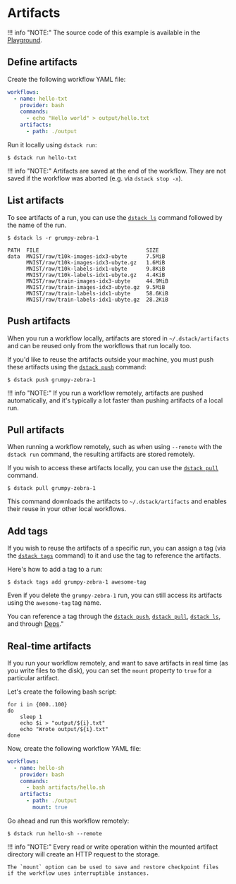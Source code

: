 # Artifacts

!!! info "NOTE:"
    The source code of this example is available in the [Playground](../playground.md). 

## Define artifacts

Create the following workflow YAML file:

<div editor-title=".dstack/workflows/artifacts.yaml"> 

```yaml
workflows:
  - name: hello-txt
    provider: bash
    commands:
      - echo "Hello world" > output/hello.txt
    artifacts:
      - path: ./output
```

</div>

Run it locally using `dstack run`:

<div class="termy">

```shell
$ dstack run hello-txt
```

</div>

!!! info "NOTE:"
    Artifacts are saved at the end of the workflow.
    They are not saved if the workflow was aborted (e.g. via `dstack stop -x`).

## List artifacts

To see artifacts of a run, you can use the
[`dstack ls`](../reference/cli/ls.md) command followed
by the name of the run.

<div class="termy">

```shell
$ dstack ls -r grumpy-zebra-1

PATH  FILE                                  SIZE
data  MNIST/raw/t10k-images-idx3-ubyte      7.5MiB
      MNIST/raw/t10k-images-idx3-ubyte.gz   1.6MiB
      MNIST/raw/t10k-labels-idx1-ubyte      9.8KiB
      MNIST/raw/t10k-labels-idx1-ubyte.gz   4.4KiB
      MNIST/raw/train-images-idx3-ubyte     44.9MiB
      MNIST/raw/train-images-idx3-ubyte.gz  9.5MiB
      MNIST/raw/train-labels-idx1-ubyte     58.6KiB
      MNIST/raw/train-labels-idx1-ubyte.gz  28.2KiB    
```

</div>

## Push artifacts

When you run a workflow locally, artifacts are stored in `~/.dstack/artifacts` and can be reused only from the workflows
that run locally too.

If you'd like to reuse the artifacts outside your machine, you must push these artifacts using the 
[`dstack push`](../reference/cli/push.md) command:

<div class="termy">

```shell
$ dstack push grumpy-zebra-1
```

</div>

!!! info "NOTE:"
    If you run a workflow remotely, artifacts are pushed automatically, and it's typically a lot faster
    than pushing artifacts of a local run.

## Pull artifacts

When running a workflow remotely, such as when using `--remote` with the `dstack run` command, the resulting artifacts are
stored remotely. 

If you wish to access these artifacts locally, you can use the [`dstack pull`](../reference/cli/pull.md) command.

<div class="termy">

```shell
$ dstack pull grumpy-zebra-1
```

</div>

This command downloads the artifacts to `~/.dstack/artifacts` and enables their reuse in your other local workflows.

## Add tags

If you wish to reuse the artifacts of a specific run, you can assign a tag (via the [`dstack tags`](../reference/cli/tags.md) command) 
to it and use the tag to reference the artifacts. 

Here's how to add a tag to a run:

<div class="termy">

```shell
$ dstack tags add grumpy-zebra-1 awesome-tag
```

</div>

Even if you delete the `grumpy-zebra-1` run, you can still access its artifacts using the `awesome-tag` tag name. 

You can reference a tag through the [`dstack push`](../reference/cli/push.md),
[`dstack pull`](../reference/cli/pull.md), [`dstack ls`](../reference/cli/ls.md), and through [Deps](deps.md#tags)."

## Real-time artifacts

If you run your workflow remotely, and want to save artifacts in real time (as you write files to the disk), 
you can set the `mount` property to `true` for a particular artifact.

Let's create the following bash script:

<div editor-title="usage/artifacts/hello.sh"> 

```shell
for i in {000..100}
do
    sleep 1
    echo $i > "output/${i}.txt"
    echo "Wrote output/${i}.txt"
done
```

</div>

Now, create the following workflow YAML file:

<div editor-title=".dstack/workflows/resources.yaml"> 

```yaml
workflows:
  - name: hello-sh
    provider: bash
    commands:
      - bash artifacts/hello.sh
    artifacts:
      - path: ./output
        mount: true
```

</div>

Go ahead and run this workflow remotely:

<div class="termy">

```shell
$ dstack run hello-sh --remote
```

</div>

!!! info "NOTE:"
    Every read or write operation within the mounted artifact directory will create
    an HTTP request to the storage.

    The `mount` option can be used to save and restore checkpoint files
    if the workflow uses interruptible instances.
